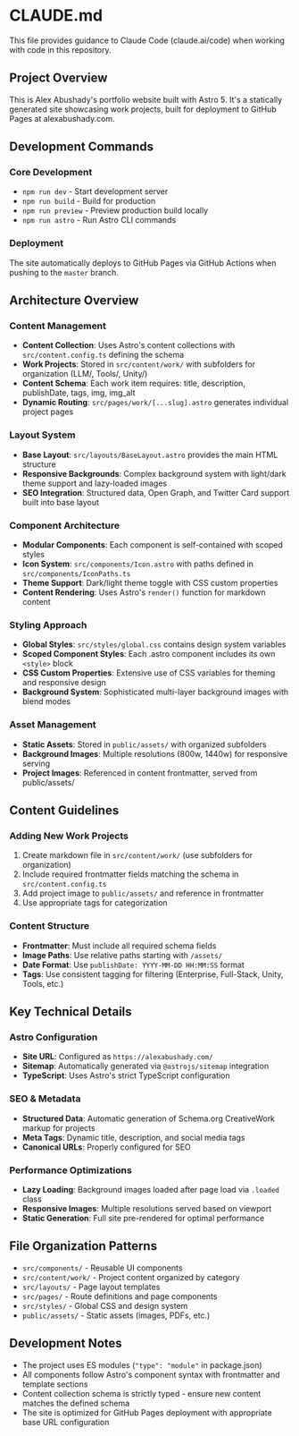 # CLAUDE.md

This file provides guidance to Claude Code (claude.ai/code) when working with code in this repository.

## Project Overview

This is Alex Abushady's portfolio website built with Astro 5. It's a statically generated site showcasing work projects, built for deployment to GitHub Pages at alexabushady.com.

## Development Commands

### Core Development
- `npm run dev` - Start development server
- `npm run build` - Build for production
- `npm run preview` - Preview production build locally
- `npm run astro` - Run Astro CLI commands

### Deployment
The site automatically deploys to GitHub Pages via GitHub Actions when pushing to the `master` branch.

## Architecture Overview

### Content Management
- **Content Collection**: Uses Astro's content collections with `src/content.config.ts` defining the schema
- **Work Projects**: Stored in `src/content/work/` with subfolders for organization (LLM/, Tools/, Unity/)
- **Content Schema**: Each work item requires: title, description, publishDate, tags, img, img_alt
- **Dynamic Routing**: `src/pages/work/[...slug].astro` generates individual project pages

### Layout System
- **Base Layout**: `src/layouts/BaseLayout.astro` provides the main HTML structure
- **Responsive Backgrounds**: Complex background system with light/dark theme support and lazy-loaded images
- **SEO Integration**: Structured data, Open Graph, and Twitter Card support built into base layout

### Component Architecture
- **Modular Components**: Each component is self-contained with scoped styles
- **Icon System**: `src/components/Icon.astro` with paths defined in `src/components/IconPaths.ts`
- **Theme Support**: Dark/light theme toggle with CSS custom properties
- **Content Rendering**: Uses Astro's `render()` function for markdown content

### Styling Approach
- **Global Styles**: `src/styles/global.css` contains design system variables
- **Scoped Component Styles**: Each .astro component includes its own `<style>` block
- **CSS Custom Properties**: Extensive use of CSS variables for theming and responsive design
- **Background System**: Sophisticated multi-layer background images with blend modes

### Asset Management
- **Static Assets**: Stored in `public/assets/` with organized subfolders
- **Background Images**: Multiple resolutions (800w, 1440w) for responsive serving
- **Project Images**: Referenced in content frontmatter, served from public/assets/

## Content Guidelines

### Adding New Work Projects
1. Create markdown file in `src/content/work/` (use subfolders for organization)
2. Include required frontmatter fields matching the schema in `src/content.config.ts`
3. Add project image to `public/assets/` and reference in frontmatter
4. Use appropriate tags for categorization

### Content Structure
- **Frontmatter**: Must include all required schema fields
- **Image Paths**: Use relative paths starting with `/assets/`
- **Date Format**: Use `publishDate: YYYY-MM-DD HH:MM:SS` format
- **Tags**: Use consistent tagging for filtering (Enterprise, Full-Stack, Unity, Tools, etc.)

## Key Technical Details

### Astro Configuration
- **Site URL**: Configured as `https://alexabushady.com/`
- **Sitemap**: Automatically generated via `@astrojs/sitemap` integration
- **TypeScript**: Uses Astro's strict TypeScript configuration

### SEO & Metadata
- **Structured Data**: Automatic generation of Schema.org CreativeWork markup for projects
- **Meta Tags**: Dynamic title, description, and social media tags
- **Canonical URLs**: Properly configured for SEO

### Performance Optimizations
- **Lazy Loading**: Background images loaded after page load via `.loaded` class
- **Responsive Images**: Multiple resolutions served based on viewport
- **Static Generation**: Full site pre-rendered for optimal performance

## File Organization Patterns

- `src/components/` - Reusable UI components
- `src/content/work/` - Project content organized by category
- `src/layouts/` - Page layout templates
- `src/pages/` - Route definitions and page components
- `src/styles/` - Global CSS and design system
- `public/assets/` - Static assets (images, PDFs, etc.)

## Development Notes

- The project uses ES modules (`"type": "module"` in package.json)
- All components follow Astro's component syntax with frontmatter and template sections
- Content collection schema is strictly typed - ensure new content matches the defined schema
- The site is optimized for GitHub Pages deployment with appropriate base URL configuration